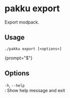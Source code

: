 # pakku export

Export modpack.

## Usage

```
./pakku export [<options>]
```
{prompt="$"}

## Options

`-h`, `--help`                                        
: Show help message and exit
